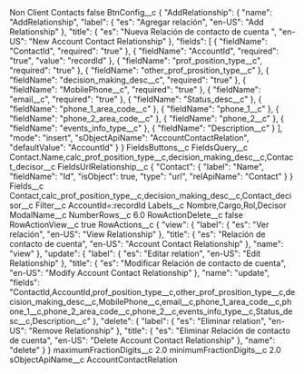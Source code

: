 <?xml version="1.0" encoding="UTF-8"?>
<CustomMetadata xmlns="http://soap.sforce.com/2006/04/metadata" xmlns:xsi="http://www.w3.org/2001/XMLSchema-instance" xmlns:xsd="http://www.w3.org/2001/XMLSchema">
    <label>Non Client Contacts</label>
    <protected>false</protected>
    <values>
        <field>BtnConfig__c</field>
        <value xsi:type="xsd:string">{
    &quot;AddRelationship&quot;: {
        &quot;name&quot;: &quot;AddRelationship&quot;,
        &quot;label&quot;: {
            &quot;es&quot;: &quot;Agregar relación&quot;,
            &quot;en-US&quot;: &quot;Add Relationship&quot;
        },
        &quot;title&quot;: {
            &quot;es&quot;: &quot;Nueva Relación de contacto de cuenta &quot;,
            &quot;en-US&quot;: &quot;New Account Contact Relationship&quot;
        },
        &quot;fields&quot;: [
            {
                &quot;fieldName&quot;: &quot;ContactId&quot;,
                &quot;required&quot;: &quot;true&quot;
            },
            {
                &quot;fieldName&quot;: &quot;AccountId&quot;,
                &quot;required&quot;: &quot;true&quot;,
                &quot;value&quot;: &quot;recordId&quot;
            },
            {
                &quot;fieldName&quot;: &quot;prof_position_type__c&quot;,
                &quot;required&quot;: &quot;true&quot;
            },
            {
                &quot;fieldName&quot;: &quot;other_prof_prosition_type__c&quot;
            },
            {
                &quot;fieldName&quot;: &quot;decision_making_desc__c&quot;,
                &quot;required&quot;: &quot;true&quot;
            },
            {
                &quot;fieldName&quot;: &quot;MobilePhone__c&quot;,
                &quot;required&quot;: &quot;true&quot;
            },
            {
                &quot;fieldName&quot;: &quot;email__c&quot;,
                &quot;required&quot;: &quot;true&quot;
            },
            {
                &quot;fieldName&quot;: &quot;Status_desc__c&quot;
            },
            {
                &quot;fieldName&quot;: &quot;phone_1_area_code__c&quot;
            },
            {
                &quot;fieldName&quot;: &quot;phone_1__c&quot;
            },
            {
                &quot;fieldName&quot;: &quot;phone_2_area_code__c&quot;
            },
            {
                &quot;fieldName&quot;: &quot;phone_2__c&quot;
            },
            {
                &quot;fieldName&quot;: &quot;events_info_type__c&quot;
            },
            {
                &quot;fieldName&quot;: &quot;Description__c&quot;
            }
        ],
        &quot;mode&quot;: &quot;insert&quot;,
        &quot;sObjectApiName&quot;: &quot;AccountContactRelation&quot;,
        &quot;defaultValue&quot;: &quot;AccountId&quot;
    }
}</value>
    </values>
    <values>
        <field>FieldsButtons__c</field>
        <value xsi:nil="true"/>
    </values>
    <values>
        <field>FieldsQuery__c</field>
        <value xsi:type="xsd:string">Contact.Name,calc_prof_position_type__c,decision_making_desc__c,Contact_decisor__c</value>
    </values>
    <values>
        <field>FieldsUrlRelationship__c</field>
        <value xsi:type="xsd:string">{
    &quot;Contact&quot;: {
        &quot;label&quot;: &quot;Name&quot;,
        &quot;fieldName&quot;: &quot;Id&quot;,
        &quot;isObject&quot;: true,
        &quot;type&quot;: &quot;url&quot;,
        &quot;relApiName&quot;: &quot;Contact&quot;
    }
}</value>
    </values>
    <values>
        <field>Fields__c</field>
        <value xsi:type="xsd:string">Contact,calc_prof_position_type__c,decision_making_desc__c,Contact_decisor__c</value>
    </values>
    <values>
        <field>Filter__c</field>
        <value xsi:type="xsd:string">AccountId=:recordId</value>
    </values>
    <values>
        <field>Labels__c</field>
        <value xsi:type="xsd:string">Nombre,Cargo,Rol,Decisor</value>
    </values>
    <values>
        <field>ModalName__c</field>
        <value xsi:nil="true"/>
    </values>
    <values>
        <field>NumberRows__c</field>
        <value xsi:type="xsd:double">6.0</value>
    </values>
    <values>
        <field>RowActionDelete__c</field>
        <value xsi:type="xsd:boolean">false</value>
    </values>
    <values>
        <field>RowActionView__c</field>
        <value xsi:type="xsd:boolean">true</value>
    </values>
    <values>
        <field>RowActions__c</field>
        <value xsi:type="xsd:string">{
    &quot;view&quot;: {
        &quot;label&quot;: {
            &quot;es&quot;: &quot;Ver relación&quot;,
            &quot;en-US&quot;: &quot;View Relationship&quot;
        },
        &quot;title&quot;: {
            &quot;es&quot;: &quot;Relación de contacto de cuenta&quot;,
            &quot;en-US&quot;: &quot;Account Contact Relationship&quot;
        },
        &quot;name&quot;: &quot;view&quot;
    },
    &quot;update&quot;: {
        &quot;label&quot;: {
            &quot;es&quot;: &quot;Editar relation&quot;,
            &quot;en-US&quot;: &quot;Edit Relationship&quot;
        },
        &quot;title&quot;: {
            &quot;es&quot;: &quot;Modificar Relación de contacto de cuenta&quot;,
            &quot;en-US&quot;: &quot;Modify Account Contact Relationship&quot;
        },
        &quot;name&quot;: &quot;update&quot;,
        &quot;fields&quot;: &quot;ContactId,AccountId,prof_position_type__c,other_prof_prosition_type__c,decision_making_desc__c,MobilePhone__c,email__c,phone_1_area_code__c,phone_1__c,phone_2_area_code__c,phone_2__c,events_info_type__c,Status_desc__c,Description__c&quot;
    },
    &quot;delete&quot;: {
        &quot;label&quot;: {
            &quot;es&quot;: &quot;Eliminar relation&quot;,
            &quot;en-US&quot;: &quot;Remove Relationship&quot;
        },
        &quot;title&quot;: {
            &quot;es&quot;: &quot;Eliminar Relación de contacto de cuenta&quot;,
            &quot;en-US&quot;: &quot;Delete Account Contact Relationship&quot;
        },
        &quot;name&quot;: &quot;delete&quot;
    }
}</value>
    </values>
    <values>
        <field>maximumFractionDigits__c</field>
        <value xsi:type="xsd:double">2.0</value>
    </values>
    <values>
        <field>minimumFractionDigits__c</field>
        <value xsi:type="xsd:double">2.0</value>
    </values>
    <values>
        <field>sObjectApiName__c</field>
        <value xsi:type="xsd:string">AccountContactRelation</value>
    </values>
</CustomMetadata>
